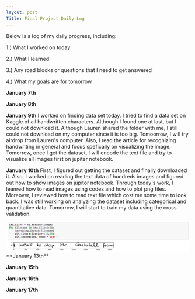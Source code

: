 ```yaml
---
layout: post
Title: Final Project Daily Log
---
```


Below is a log of my daily progress, including:

1.) What I worked on today

2.) What I learned

3.) Any road blocks or questions that I need to get answered

4.) What my goals are for tomorrow

**January 7th**

**January 8th**

**January 9th**
I worked on finding data set today. I tried to find a data set on Kaggle of all handwritten characters. Although I found one at last, but I could not download it. Although Lauren shared the folder with me, I still could not download on my computer since it is too big. Tomoorrow, I will try airdrop from Lauren's computer. 
Also, I read the article for recognizing handwriting in general and focus spefically on visualizing the image. Tomorrow, once I get the dataset, I will encode the text file and try to visualize all images first on jupiter notebook.

**January 10th**
First, I figured out getting the dataset and finally downloaded it. Also, I worked on reading the text data of hundreds images and figured out how to show images on jupitor notebook. Through today's work, I leanred how to read images using codes and how to plot png files. Moreover, I reviewed how to read text file which cost me some time to look back. I was still working on analyzing the dataset including categorical and quantitative data. 
Tomorrow, I will start to train my data using the cross validation.

<img src="/images/showing image.png" width="600"/>
**January 13th**

**January 15th**

**January 16th**

**January 17th**